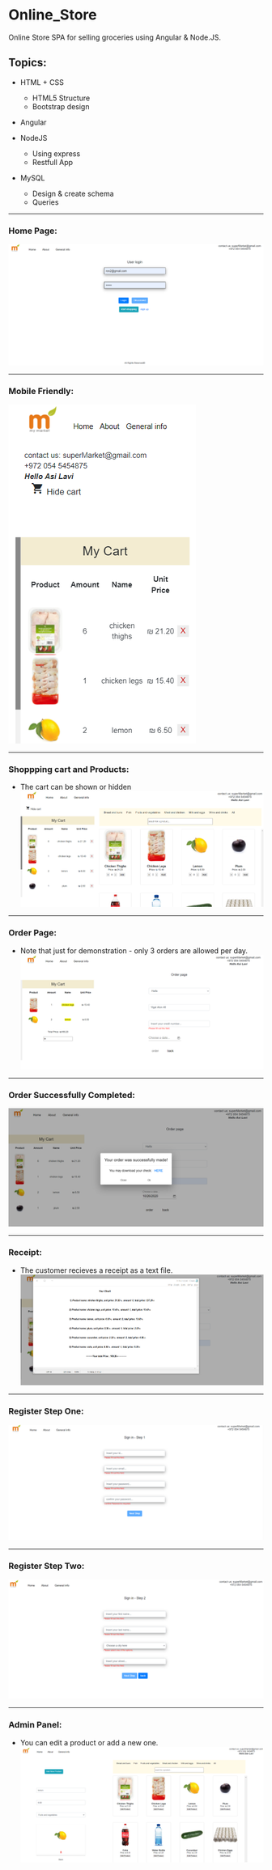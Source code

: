 # Online_Store

Online Store SPA for selling groceries using Angular & Node.JS.

## Topics:

* HTML + CSS
  - HTML5 Structure
  - Bootstrap design
  
* Angular

* NodeJS
  - Using express
  - Restfull App
  
* MySQL
  - Design & create schema
  - Queries

***


### Home Page:

![homepage](./mainPage.png)

***

### Mobile Friendly:

![mobileFriendly](./moblie.png)

***

### Shoppping cart and Products:
* The cart can be shown or hidden
![cartAndProducts](./products.png)

***

### Order Page:
* Note that just for demonstration - only 3 orders are allowed per day.
![orderPage](./orders.png)

***

### Order Successfully Completed:
![orderCompleted](./successfulOrder.png)

***

### Receipt:
* The customer recieves a receipt as a text file.
![receipt](./receipt.png)


***

### Register Step One:
![registerStepOne](./signUp1.png)

***

### Register Step Two:
![registerStepTwo](./signUp2.png)

***

### Admin Panel:
* You can edit a product or add a new one.
![adminPanel](./adminMode.png)
